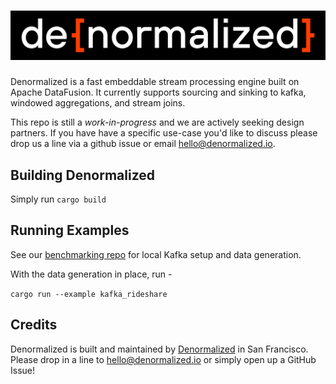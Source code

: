 <h1>
  <a href="https://www.denormalized.io">
    <img src="./docs/images/denormalized_dark.png" alt="Denormalized Logo" width="512">
  </a>
</h1>

Denormalized is a fast embeddable stream processing engine built on Apache DataFusion.
It currently supports sourcing and sinking to kafka, windowed aggregations, and stream joins.

This repo is still a *work-in-progress* and we are actively seeking design partners. If you have have a specific use-case you'd like to discuss please drop us a line via a github issue or email hello@denormalized.io.

## Building Denormalized

Simply run `cargo build`

## Running Examples

See our [benchmarking repo](https://github.com/probably-nothing-labs/benchmarking) for local Kafka setup and data generation.

With the data generation in place, run -

`cargo run --example kafka_rideshare`

## Credits

Denormalized is built and maintained by [Denormalized](https://www.denormalized.io) in San Francisco. Please drop in a line to
hello@denormalized.io or simply open up a GitHub Issue!
